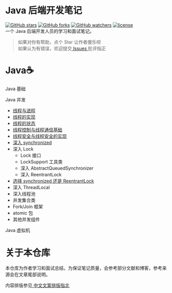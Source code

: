 # Java 后端开发笔记
[![GitHub stars](https://img.shields.io/github/stars/nekolr/java-notes.svg?style=flat-square&label=Stars)](https://github.com/nekolr/java-notes) [![GitHub forks](https://img.shields.io/github/forks/nekolr/java-notes.svg?style=flat-square&label=Fork)](https://github.com/nekolr/java-notes) [![GitHub watchers](https://img.shields.io/github/watchers/nekolr/java-notes.svg?style=flat-square&label=Watch)](https://github.com/nekolr/java-notes) [![license](https://img.shields.io/github/license/mashape/apistatus.svg?style=flat-square)](https://github.com/nekolr/java-notes/blob/master/LICENSE)   
一个 Java 后端开发人员的学习和面试笔记。  
> 如果对你有帮助，点个 Star 让作者傻乐呗  
如果认为有错误，欢迎提交[ Issues ](https://github.com/nekolr/java-notes/issues/new)批评指正  

# Java☕

Java 基础  

Java 并发  
- [线程与进程](https://github.com/nekolr/java-notes/blob/master/notes/线程与进程.md#线程与进程)
- [线程的实现](https://github.com/nekolr/java-notes/blob/master/notes/线程的实现.md#线程的实现)
- [线程的状态](https://github.com/nekolr/java-notes/blob/master/notes/线程的状态.md#线程的状态)
- [线程控制与线程通信基础](https://github.com/nekolr/java-notes/blob/master/notes/线程控制与线程通信基础.md#线程控制与线程通信基础)
- [线程安全与线程安全的实现](https://github.com/nekolr/java-notes/blob/master/notes/线程安全与线程安全的实现.md#线程安全与线程安全的实现)
- [深入 synchronized](https://github.com/nekolr/java-notes/blob/master/notes/深入%20synchronized.md#深入-synchronized)
- 深入 Lock
    - Lock 接口
    - LockSupport 工具类
    - 深入 AbstractQueuedSynchronizer
    - 深入 ReentrantLock
- [选择 synchronized 还是 ReentrantLock](https://github.com/nekolr/java-notes/blob/master/notes/选择%20synchronized%20还是%20ReentrantLock.md)
- 深入 ThreadLocal
- 深入线程池
- 并发集合类
- Fork/Join 框架
- atomic 包
- 其他并发组件

Java 虚拟机  

# 关于本仓库

本仓库为作者学习和面试总结，为保证笔记质量，会参考部分文献和博客，参考来源会在文章尾部说明。  

内容排版参见[ 中文文案排版指北 ](https://github.com/mzlogin/chinese-copywriting-guidelines)